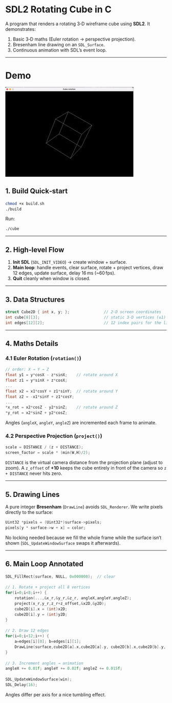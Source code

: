 # SDL2 Rotating Cube in C

A program that renders a rotating 3‑D wireframe cube using **SDL2**. It demonstrates:

1. Basic 3‑D maths (Euler rotation → perspective projection).
2. Bresenham line drawing on an `SDL_Surface`.
3. Continuous animation with SDL’s event loop.

---

# Demo

![Demo](../assets/cube.gif)

## 1. Build Quick‑start

```bash
chmod +x build.sh
./build
```

Run:

```bash
./cube
```

---

## 2. High‑level Flow

1. **Init SDL** (`SDL_INIT_VIDEO`) → create window + surface.
2. **Main loop**: handle events, clear surface, rotate + project vertices, draw 12 edges, update surface, delay 16 ms (\~60 fps).
3. **Quit** cleanly when window is closed.

---

## 3. Data Structures

```c
struct Cube2D { int x, y; };               // 2‑D screen coordinates
int cube[8][3];                            // static 3‑D vertices (±1)
int edges[12][2];                          // 12 index pairs for the lines
```

---

## 4. Maths Details

### 4.1 Euler Rotation (`rotation()`)

```c
// order: X → Y → Z
float y1 = y*cosX - z*sinX;    // rotate around X
float z1 = y*sinX + z*cosX;
...
float x2 = x1*cosY + z1*sinY;  // rotate around Y
float z2 = -x1*sinY + z1*cosY;
...
*x_rot = x2*cosZ - y2*sinZ;    // rotate around Z
*y_rot = x2*sinZ + y2*cosZ;
```

Angles (`angleX`, `angleY`, `angleZ`) are incremented each frame to animate.

### 4.2 Perspective Projection (`project()`)

```c
scale = DISTANCE / (z + DISTANCE);
screen_factor = scale * (min(W,H)/2);
```

`DISTANCE` is the virtual camera distance from the projection plane (adjust to zoom). A `z_offset` of **+10** keeps the cube entirely in front of the camera so `z + DISTANCE` never hits zero.

---

## 5. Drawing Lines

A pure integer **Bresenham** (`DrawLine`) avoids `SDL_Renderer`. We write pixels directly to the surface:

```c
Uint32 *pixels = (Uint32*)surface->pixels;
pixels[y * surface->w + x] = color;
```

No locking needed because we fill the whole frame while the surface isn’t shown (`SDL_UpdateWindowSurface` swaps it afterwards).

---

## 6. Main Loop Annotated

```c
SDL_FillRect(surface, NULL, 0x000000);  // clear

// 1. Rotate + project all 8 vertices
for(i=0;i<8;i++) {
    rotation(...,&x_r,&y_r,&z_r, angleX,angleY,angleZ);
    project(x_r,y_r,z_r+z_offset,&x2D,&y2D);
    cube2D[i].x = (int)x2D;
    cube2D[i].y = (int)y2D;
}

// 2. Draw 12 edges
for(i=0;i<12;i++) {
    a=edges[i][0]; b=edges[i][1];
    DrawLine(surface,cube2D[a].x,cube2D[a].y, cube2D[b].x,cube2D[b].y, COLOR_WHITE);
}

// 3. Increment angles → animation
angleX += 0.01f; angleY += 0.02f; angleZ += 0.015f;

SDL_UpdateWindowSurface(win);
SDL_Delay(16);
```

Angles differ per axis for a nice tumbling effect.